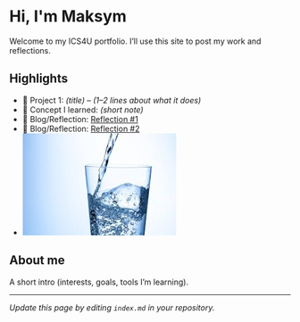 # Hi, I'm Maksym
Welcome to my ICS4U portfolio. I’ll use this site to post my work and reflections.

## Highlights
- 🔧 Project 1: *(title)* – *(1–2 lines about what it does)*
- 🧠 Concept I learned: *(short note)*
- 📝 Blog/Reflection: [Reflection #1](./posts/first_reflection.md)
- 📝 Blog/Reflection: [Reflection #2](./posts/second_reflection.md)
- ![Alt text](./assets/download.jpg)

## About me
A short intro (interests, goals, tools I’m learning).

---
*Update this page by editing `index.md` in your repository.*
